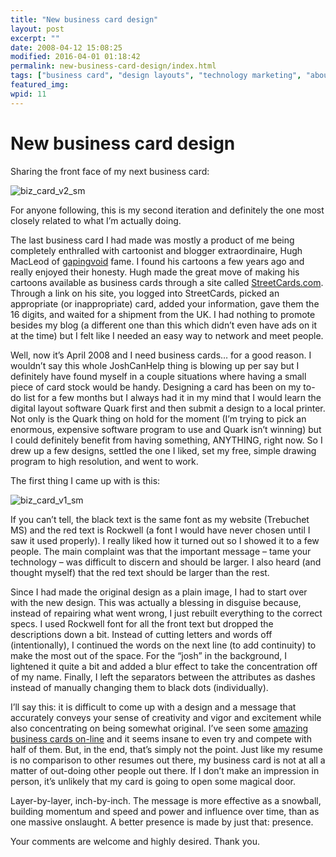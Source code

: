 ```yaml
---
title: "New business card design"
layout: post
excerpt: ""
date: 2008-04-12 15:08:25
modified: 2016-04-01 01:18:42
permalink: new-business-card-design/index.html
tags: ["business card", "design layouts", "technology marketing", "about joshcanhelp", "design &amp; creative process"]
featured_img: 
wpid: 11
---
```


# New business card design

Sharing the front face of my next business card:

![biz_card_v2_sm](/_images/2008/04/biz_card_v2_sm.jpg)

For anyone following, this is my second iteration and definitely the one most closely related to what I’m actually doing.

The last business card I had made was mostly a product of me being completely enthralled with cartoonist and blogger extraordinaire, Hugh MacLeod of [gapingvoid](http://gapingvoid.com) fame. I found his cartoons a few years ago and really enjoyed their honesty. Hugh made the great move of making his cartoons available as business cards through a site called [StreetCards.com](http://www.streetcards.com). Through a link on his site, you logged into StreetCards, picked an appropriate (or inappropriate) card, added your information, gave them the 16 digits, and waited for a shipment from the UK. I had nothing to promote besides my blog (a different one than this which didn’t even have ads on it at the time) but I felt like I needed an easy way to network and meet people.

Well, now it’s April 2008 and I need business cards… for a good reason. I wouldn’t say this whole JoshCanHelp thing is blowing up per say but I definitely have found myself in a couple situations where having a small piece of card stock would be handy. Designing a card has been on my to-do list for a few months but I always had it in my mind that I would learn the digital layout software Quark first and then submit a design to a local printer. Not only is the Quark thing on hold for the moment (I’m trying to pick an enormous, expensive software program to use and Quark isn’t winning) but I could definitely benefit from having something, ANYTHING, right now. So I drew up a few designs, settled the one I liked, set my free, simple drawing program to high resolution, and went to work.

The first thing I came up with is this:

![biz_card_v1_sm](/_images/2008/04/biz_card_v1_sm.jpg)

If you can’t tell, the black text is the same font as my website (Trebuchet MS) and the red text is Rockwell (a font I would have never chosen until I saw it used properly). I really liked how it turned out so I showed it to a few people. The main complaint was that the important message – tame your technology – was difficult to discern and should be larger. I also heard (and thought myself) that the red text should be larger than the rest.

Since I had made the original design as a plain image, I had to start over with the new design. This was actually a blessing in disguise because, instead of repairing what went wrong, I just rebuilt everything to the correct specs. I used Rockwell font for all the front text but dropped the descriptions down a bit. Instead of cutting letters and words off (intentionally), I continued the words on the next line (to add continuity) to make the most out of the space. For the “josh” in the background, I lightened it quite a bit and added a blur effect to take the concentration off of my name. Finally, I left the separators between the attributes as dashes instead of manually changing them to black dots (individually).

I’ll say this: it is difficult to come up with a design and a message that accurately conveys your sense of creativity and vigor and excitement while also concentrating on being somewhat original. I’ve seen some [amazing business cards on-line](http://www.flickr.com/photos/dailypoetics/sets/72057594104389710/) and it seems insane to even try and compete with half of them. But, in the end, that’s simply not the point. Just like my resume is no comparison to other resumes out there, my business card is not at all a matter of out-doing other people out there. If I don’t make an impression in person, it’s unlikely that my card is going to open some magical door.

Layer-by-layer, inch-by-inch. The message is more effective as a snowball, building momentum and speed and power and influence over time, than as one massive onslaught. A better presence is made by just that: presence.

Your comments are welcome and highly desired. Thank you.